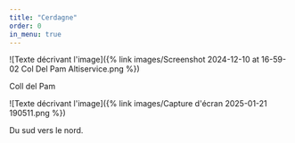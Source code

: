 ```yaml
---
title: "Cerdagne"
order: 0
in_menu: true
---
```

![Texte décrivant l'image]({% link images/Screenshot 2024-12-10 at 16-59-02 Col Del Pam Altiservice.png %}) 

Coll del Pam 

![Texte décrivant l'image]({% link images/Capture d'écran 2025-01-21 190511.png %})

Du sud vers le nord. 